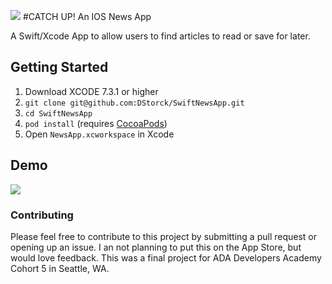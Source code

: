 
![](http://i.imgur.com/nhSl84N.png)
#CATCH UP! An IOS News App

A Swift/Xcode App to allow users to find articles to read or save for later.

## Getting Started

1. Download XCODE 7.3.1 or higher
2. `git clone git@github.com:DStorck/SwiftNewsApp.git`
3. `cd SwiftNewsApp`
4. `pod install` (requires [CocoaPods](https://cocoapods.org))
5. Open `NewsApp.xcworkspace` in Xcode

## Demo
![](http://i.imgur.com/W2et2Ij.gif)

### Contributing

Please feel free to contribute to this project by submitting a pull request or opening up an issue. I an not planning to put this on the App Store, but would love feedback. This was a final project for ADA Developers Academy Cohort 5 in Seattle, WA.
